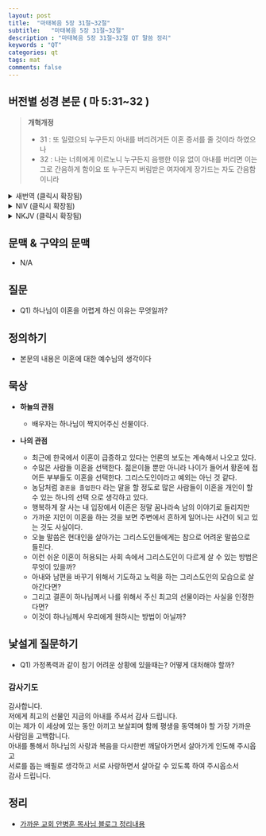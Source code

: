 ```yaml
---
layout: post
title:  "마태복음 5장 31절~32절"
subtitle:   "마태복음 5장 31절~32절"
description : "마태복음 5장 31절~32절 QT 말씀 정리"
keywords : "QT"
categories: qt
tags: mat
comments: false
---
```


## 버전별 성경 본문 ( 마 5:31~32 )

> **개혁개정**
>* 31 : 또 일렀으되 누구든지 아내를 버리려거든 이혼 증서를 줄 것이라 하였으나
>* 32 : 나는 너희에게 이르노니 누구든지 음행한 이유 없이 아내를 버리면 이는 그로 간음하게 함이요 또 누구든지 버림받은 여자에게 장가드는 자도 간음함이니라

<details>
<summary> 새번역 (클릭시 확장됨)</summary>
<div markdown="1">

>* 31 : "'누구든지 아내를 버리려는 사람은 그에게 이혼 증서를 써주어라' 하고 말하였다.
>* 32 : 그러나 나는 너희에게 말한다. 음행을 한 경우를 제외하고 아내를 버리는 사람은 그 여자를 간음하게 하는 것이요, 또 버림받은 여자와 결혼하는 사람은 누구든지 간음하는 것이다."
</div>
</details>

<details>
<summary> NIV (클릭시 확장됨)</summary>
<div markdown="1">

>* 31 : “It has been said, ‘Anyone who divorces his wife must give her a certificate of divorce.’
>* 32 : But I tell you that anyone who divorces his wife, except for sexual immorality, makes her the victim of adultery, and anyone who marries a divorced woman commits adultery.
</div>
</details>

<details>
<summary> NKJV (클릭시 확장됨)</summary>
<div markdown="1">

>* 31 : “Furthermore it has been said, ‘Whoever divorces his wife, let him give her a certificate of divorce.’
>* 32 : But I say to you that whoever divorces his wife for any reason except sexual immorality causes her to commit adultery; and whoever marries a woman who is divorced commits adultery.
</div>
</details>

## 문맥 & 구약의 문맥 

* N/A

## 질문 

* Q1) 하나님이 이혼을 어렵게 하신 이유는 무엇일까?

## 정의하기

* 본문의 내용은 이혼에 대한 예수님의 생각이다

## 묵상

* **하늘의 관점**  
    - 배우자는 하나님이 짝지어주신 선물이다.
  
* **나의 관점**
    - 최근에 한국에서 이혼이 급증하고 있다는 언론의 보도는 계속해서 나오고 있다.
    - 수많은 사람들 이혼을 선택한다. 젊은이들 뿐만 아니라 나이가 들어서 황혼에 접어든 부부들도 이혼을 선택한다. 그리스도인이라고 예외는 아닌 것 같다.    
    - 농담처럼 `결혼을 졸업한다` 라는 말을 할 정도로 많은 사람들이 이혼을 개인이 할 수 있는 하나의 선택 으로 생각하고 있다.    
    - 행복하게 잘 사는 내 입장에서 이혼은 정말 꿈나라속 남의 이야기로 들리지만 
    - 가까운 지인이 이혼을 하는 것을 보면 주변에서 흔하게 일어나는 사건이 되고 있는 것도 사실이다.    
    - 오늘 말씀은 현대인을 살아가는 그리스도인들에게는 참으로 어려운 말씀으로 들린다.
    - 이런 쉬운 이혼이 허용되는 사회 속에서 그리스도인이 다르게 살 수 있는 방법은 무엇이 있을까?
    - 아내와 남편을 바꾸기 위해서 기도하고 노력을 하는 그리스도인의 모습으로 살아간다면? 
    - 그리고 결혼이 하나님께서 나를 위해서 주신 최고의 선물이라는 사실을 인정한다면?
    - 이것이 하나님께서 우리에게 원하시는 방법이 아닐까?

## 낯설게 질문하기

* Q1) 가정폭력과 같이 참기 어려운 상황에 있을때는? 어떻게 대처해야 할까?

### 감사기도

감사합니다.  
저에게 최고의 선물인 지금의 아내를 주셔서 감사 드립니다.  
이는 제가 이 세상에 있는 동안 아끼고 보살피며 함께 평생을 동역해야 할 가장 가까운 사람임을 고백합니다.  
아내를 통해서 하나님의 사랑과 복음을 다시한번 깨달아가면서 살아가게 인도해 주시옵고  
서로를 돕는 배필로 생각하고 서로 사랑하면서 살아갈 수 있도록 하여 주시옵소서  
감사 드립니다.  

## 정리
* [가까운 교회 안병훈 목사님 블로그 정리내용](https://blog.naver.com/tolerance2018)


